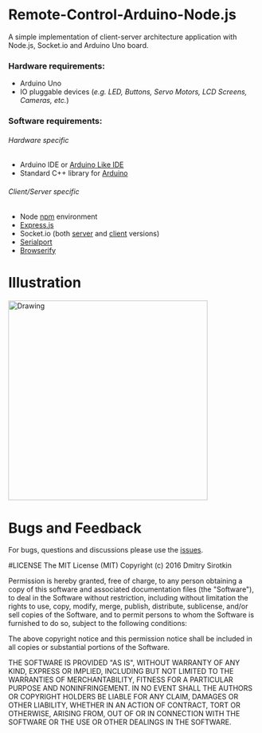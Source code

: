 # Remote-Control-Arduino-Node.js
A simple implementation of client-server architecture application with Node.js, Socket.io and Arduino Uno board.

### Hardware requirements:
+ Arduino Uno
+ IO pluggable devices (*e.g. LED, Buttons, Servo Motors, LCD Screens, Cameras, etc.*)
 
### Software requirements:

###### Hardware specific 

+ Arduino IDE or [Arduino Like IDE](https://github.com/Robot-Will/Stino)
+ Standard C++ library for [Arduino](https://github.com/maniacbug/StandardCplusplus)

###### Client/Server specific

+ Node [npm](https://www.npmjs.com) environment
+ [Express.js](https://github.com/expressjs/express)
+ Socket.io (both [server](https://github.com/socketio/socket.io) and [client](https://github.com/socketio/socket.io-client) versions)
+ [Serialport](https://github.com/voodootikigod/node-serialport)
+ [Browserify](https://github.com/substack/node-browserify)

# Illustration
<img src="https://raw.githubusercontent.com/nrdwnd/Remote-Control-Arduino-Node.js/master/.readme_material/led.jpeg" alt="Drawing" height="400"/>

# Bugs and Feedback
For bugs, questions and discussions please use the [issues](https://github.com/nrdwnd/Remote-Control-Arduino-Node.js/issues).

#LICENSE
The MIT License (MIT)
Copyright \(c\) 2016 Dmitry Sirotkin

Permission is hereby granted, free of charge, to any person obtaining a copy of this software and associated documentation files (the "Software"), to deal in the Software without restriction, including without limitation the rights to use, copy, modify, merge, publish, distribute, sublicense, and/or sell copies of the Software, and to permit persons to whom the Software is furnished to do so, subject to the following conditions:

The above copyright notice and this permission notice shall be included in all copies or substantial portions of the Software.

THE SOFTWARE IS PROVIDED "AS IS", WITHOUT WARRANTY OF ANY KIND, EXPRESS OR IMPLIED, INCLUDING BUT NOT LIMITED TO THE WARRANTIES OF MERCHANTABILITY, FITNESS FOR A PARTICULAR PURPOSE AND NONINFRINGEMENT. IN NO EVENT SHALL THE AUTHORS OR COPYRIGHT HOLDERS BE LIABLE FOR ANY CLAIM, DAMAGES OR OTHER LIABILITY, WHETHER IN AN ACTION OF CONTRACT, TORT OR OTHERWISE, ARISING FROM, OUT OF OR IN CONNECTION WITH THE SOFTWARE OR THE USE OR OTHER DEALINGS IN THE SOFTWARE.
